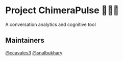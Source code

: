 # Project ChimeraPulse 🦁🐐🐍

A conversation analytics and cognitive tool

## Maintainers

[@ccavales3](https://github.com/ccavales3) [@snalbukhary](https://github.com/snalbukhary)
